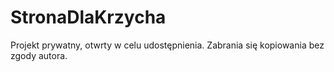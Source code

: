 # StronaDlaKrzycha
Projekt prywatny, otwrty w celu udostępnienia.
Zabrania się kopiowania bez zgody autora.
